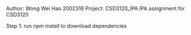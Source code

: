Author: Wong Wei Hao 2002316
Project: CSD3120_IPA
IPA assignment for CSD3120

Step 1: run npm install to download dependencies


